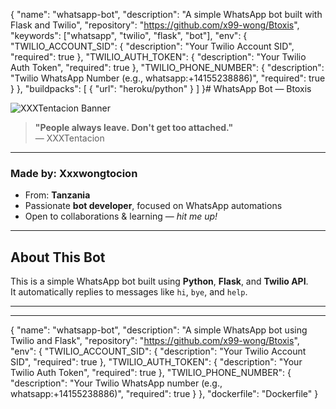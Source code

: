 {
  "name": "whatsapp-bot",
  "description": "A simple WhatsApp bot built with Flask and Twilio",
  "repository": "https://github.com/x99-wong/Btoxis",
  "keywords": ["whatsapp", "twilio", "flask", "bot"],
  "env": {
    "TWILIO_ACCOUNT_SID": {
      "description": "Your Twilio Account SID",
      "required": true
    },
    "TWILIO_AUTH_TOKEN": {
      "description": "Your Twilio Auth Token",
      "required": true
    },
    "TWILIO_PHONE_NUMBER": {
      "description": "Twilio WhatsApp Number (e.g., whatsapp:+14155238886)",
      "required": true
    }
  },
  "buildpacks": [
    {
      "url": "heroku/python"
    }
  ]
}# WhatsApp Bot — Btoxis

![XXXTentacion Banner](https://upload.wikimedia.org/wikipedia/commons/9/9d/XXXTentacion_at_Rolling_Loud.jpg)

> **"People always leave. Don't get too attached."**  
> — XXXTentacion

---

### Made by: **Xxxwongtocion**
- From: **Tanzania**
- Passionate **bot developer**, focused on WhatsApp automations
- Open to collaborations & learning — *hit me up!*

---

## About This Bot

This is a simple WhatsApp bot built using **Python**, **Flask**, and **Twilio API**.  
It automatically replies to messages like `hi`, `bye`, and `help`.

---
---

{
  "name": "whatsapp-bot",
  "description": "A simple WhatsApp bot using Twilio and Flask",
  "repository": "https://github.com/x99-wong/Btoxis",
  "env": {
    "TWILIO_ACCOUNT_SID": {
      "description": "Your Twilio Account SID",
      "required": true
    },
    "TWILIO_AUTH_TOKEN": {
      "description": "Your Twilio Auth Token",
      "required": true
    },
    "TWILIO_PHONE_NUMBER": {
      "description": "Your Twilio WhatsApp number (e.g., whatsapp:+14155238886)",
      "required": true
    }
  },
  "dockerfile": "Dockerfile"
}
